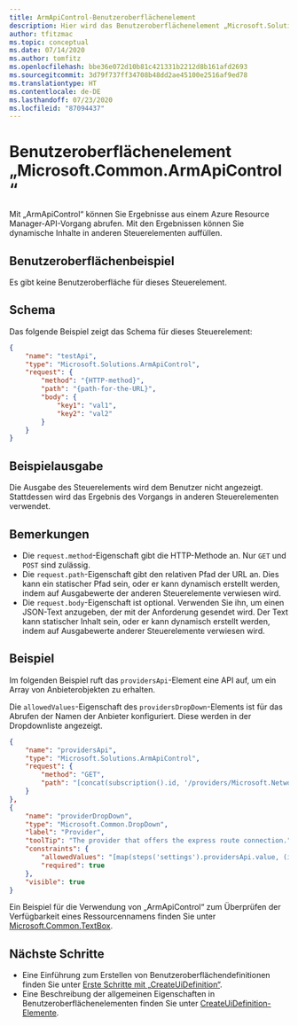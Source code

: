 ```yaml
---
title: ArmApiControl-Benutzeroberflächenelement
description: Hier wird das Benutzeroberflächenelement „Microsoft.Solutions.ArmApiControl“ für das Azure-Portal beschrieben. Wird zum Aufrufen von API-Vorgängen verwendet.
author: tfitzmac
ms.topic: conceptual
ms.date: 07/14/2020
ms.author: tomfitz
ms.openlocfilehash: bbe36e072d10b81c421331b2212d8b161afd2693
ms.sourcegitcommit: 3d79f737ff34708b48dd2ae45100e2516af9ed78
ms.translationtype: HT
ms.contentlocale: de-DE
ms.lasthandoff: 07/23/2020
ms.locfileid: "87094437"
---
```

# <a name="microsoftcommonarmapicontrol-ui-element"></a>Benutzeroberflächenelement „Microsoft.Common.ArmApiControl“

Mit „ArmApiControl“ können Sie Ergebnisse aus einem Azure Resource Manager-API-Vorgang abrufen. Mit den Ergebnissen können Sie dynamische Inhalte in anderen Steuerelementen auffüllen.

## <a name="ui-sample"></a>Benutzeroberflächenbeispiel

Es gibt keine Benutzeroberfläche für dieses Steuerelement.

## <a name="schema"></a>Schema

Das folgende Beispiel zeigt das Schema für dieses Steuerelement:

```json
{
    "name": "testApi",
    "type": "Microsoft.Solutions.ArmApiControl",
    "request": {
        "method": "{HTTP-method}",
        "path": "{path-for-the-URL}",
        "body": {
            "key1": "val1",
            "key2": "val2"
        }
    }
}
```

## <a name="sample-output"></a>Beispielausgabe

Die Ausgabe des Steuerelements wird dem Benutzer nicht angezeigt. Stattdessen wird das Ergebnis des Vorgangs in anderen Steuerelementen verwendet.

## <a name="remarks"></a>Bemerkungen

- Die `request.method`-Eigenschaft gibt die HTTP-Methode an. Nur `GET` und `POST` sind zulässig.
- Die `request.path`-Eigenschaft gibt den relativen Pfad der URL an. Dies kann ein statischer Pfad sein, oder er kann dynamisch erstellt werden, indem auf Ausgabewerte der anderen Steuerelemente verwiesen wird.
- Die `request.body`-Eigenschaft ist optional. Verwenden Sie ihn, um einen JSON-Text anzugeben, der mit der Anforderung gesendet wird. Der Text kann statischer Inhalt sein, oder er kann dynamisch erstellt werden, indem auf Ausgabewerte anderer Steuerelemente verwiesen wird.

## <a name="example"></a>Beispiel

Im folgenden Beispiel ruft das `providersApi`-Element eine API auf, um ein Array von Anbieterobjekten zu erhalten.

Die `allowedValues`-Eigenschaft des `providersDropDown`-Elements ist für das Abrufen der Namen der Anbieter konfiguriert. Diese werden in der Dropdownliste angezeigt.

```json
{
    "name": "providersApi",
    "type": "Microsoft.Solutions.ArmApiControl",
    "request": {
        "method": "GET",
        "path": "[concat(subscription().id, '/providers/Microsoft.Network/expressRouteServiceProviders?api-version=2019-02-01')]"
    }
},
{
    "name": "providerDropDown",
    "type": "Microsoft.Common.DropDown",
    "label": "Provider",
    "toolTip": "The provider that offers the express route connection.",
    "constraints": {
        "allowedValues": "[map(steps('settings').providersApi.value, (item) => parse(concat('{\"label\":\"', item.name, '\",\"value\":\"', item.name, '\"}')))]",
        "required": true
    },
    "visible": true
}
```

Ein Beispiel für die Verwendung von „ArmApiControl“ zum Überprüfen der Verfügbarkeit eines Ressourcennamens finden Sie unter [Microsoft.Common.TextBox](microsoft-common-textbox.md).

## <a name="next-steps"></a>Nächste Schritte

* Eine Einführung zum Erstellen von Benutzeroberflächendefinitionen finden Sie unter [Erste Schritte mit „CreateUiDefinition“](create-uidefinition-overview.md).
* Eine Beschreibung der allgemeinen Eigenschaften in Benutzeroberflächenelementen finden Sie unter [CreateUiDefinition-Elemente](create-uidefinition-elements.md).
